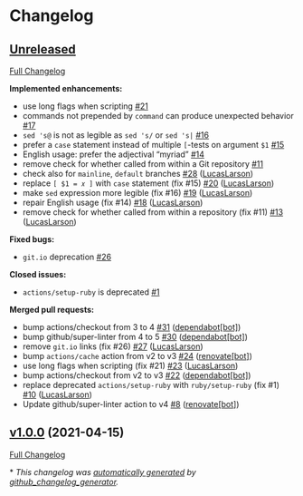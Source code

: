 # Changelog

## [Unreleased](https://github.com/LucasLarson/git-default-branch/tree/HEAD)

[Full Changelog](https://github.com/LucasLarson/git-default-branch/compare/v1.0.0...HEAD)

**Implemented enhancements:**

- use long flags when scripting [\#21](https://github.com/LucasLarson/git-default-branch/issues/21)
- commands not prepended by `command` can produce unexpected behavior [\#17](https://github.com/LucasLarson/git-default-branch/issues/17)
- `sed 's@` is not as legible as `sed 's/` or `sed 's|` [\#16](https://github.com/LucasLarson/git-default-branch/issues/16)
- prefer a `case` statement instead of multiple `[`-tests on argument `$1` [\#15](https://github.com/LucasLarson/git-default-branch/issues/15)
- English usage: prefer the adjectival “myriad” [\#14](https://github.com/LucasLarson/git-default-branch/issues/14)
- remove check for whether called from within a Git repository [\#11](https://github.com/LucasLarson/git-default-branch/issues/11)
- check also for `mainline`, `default` branches [\#28](https://github.com/LucasLarson/git-default-branch/pull/28) ([LucasLarson](https://github.com/LucasLarson))
- replace `[ $1 = 𝑥 ]` with `case` statement \(fix \#15\) [\#20](https://github.com/LucasLarson/git-default-branch/pull/20) ([LucasLarson](https://github.com/LucasLarson))
- make `sed` expression more legible \(fix \#16\) [\#19](https://github.com/LucasLarson/git-default-branch/pull/19) ([LucasLarson](https://github.com/LucasLarson))
- repair English usage \(fix \#14\) [\#18](https://github.com/LucasLarson/git-default-branch/pull/18) ([LucasLarson](https://github.com/LucasLarson))
- remove check for whether called from within a repository \(fix \#11\) [\#13](https://github.com/LucasLarson/git-default-branch/pull/13) ([LucasLarson](https://github.com/LucasLarson))

**Fixed bugs:**

- `git.io` deprecation [\#26](https://github.com/LucasLarson/git-default-branch/issues/26)

**Closed issues:**

- `actions/setup-ruby` is deprecated [\#1](https://github.com/LucasLarson/git-default-branch/issues/1)

**Merged pull requests:**

- bump actions/checkout from 3 to 4 [\#31](https://github.com/LucasLarson/git-default-branch/pull/31) ([dependabot[bot]](https://github.com/apps/dependabot))
- bump github/super-linter from 4 to 5 [\#30](https://github.com/LucasLarson/git-default-branch/pull/30) ([dependabot[bot]](https://github.com/apps/dependabot))
- remove `git.io` links \(fix \#26\) [\#27](https://github.com/LucasLarson/git-default-branch/pull/27) ([LucasLarson](https://github.com/LucasLarson))
- bump `actions/cache` action from v2 to v3 [\#24](https://github.com/LucasLarson/git-default-branch/pull/24) ([renovate[bot]](https://github.com/apps/renovate))
- use long flags when scripting \(fix \#21\) [\#23](https://github.com/LucasLarson/git-default-branch/pull/23) ([LucasLarson](https://github.com/LucasLarson))
- bump actions/checkout from v2 to v3 [\#22](https://github.com/LucasLarson/git-default-branch/pull/22) ([dependabot[bot]](https://github.com/apps/dependabot))
- replace deprecated `actions/setup-ruby` with `ruby/setup-ruby` \(fix \#1\) [\#10](https://github.com/LucasLarson/git-default-branch/pull/10) ([LucasLarson](https://github.com/LucasLarson))
- Update github/super-linter action to v4 [\#8](https://github.com/LucasLarson/git-default-branch/pull/8) ([renovate[bot]](https://github.com/apps/renovate))

## [v1.0.0](https://github.com/LucasLarson/git-default-branch/tree/v1.0.0) (2021-04-15)

[Full Changelog](https://github.com/LucasLarson/git-default-branch/compare/c52cf7779939b916f1a21a628d40cb745a10401e...v1.0.0)

\* *This changelog was [automatically generated](./.github/workflows/changelog.yml) by [github_changelog_generator](https://github.com/github-changelog-generator/github-changelog-generator).*
